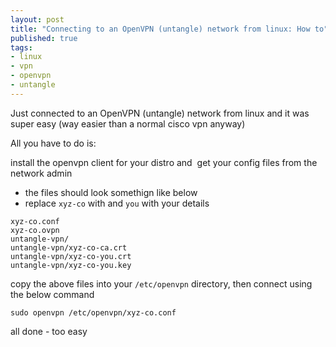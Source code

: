 ```yaml
--- 
layout: post
title: "Connecting to an OpenVPN (untangle) network from linux: How to"
published: true
tags: 
- linux
- vpn
- openvpn
- untangle
---
```

Just connected to an OpenVPN (untangle) network from linux and it was super easy (way easier than a normal cisco vpn anyway)

All you have to do is:

install the openvpn client for your distro and  get your config files from the network admin 

* the files should look somethign like below
* replace `xyz-co` with and `you` with your details

```
xyz-co.conf
xyz-co.ovpn
untangle-vpn/
untangle-vpn/xyz-co-ca.crt
untangle-vpn/xyz-co-you.crt
untangle-vpn/xyz-co-you.key
```

copy the above files into your `/etc/openvpn` directory, then connect using the below command

```
sudo openvpn /etc/openvpn/xyz-co.conf
```

all done - too easy
